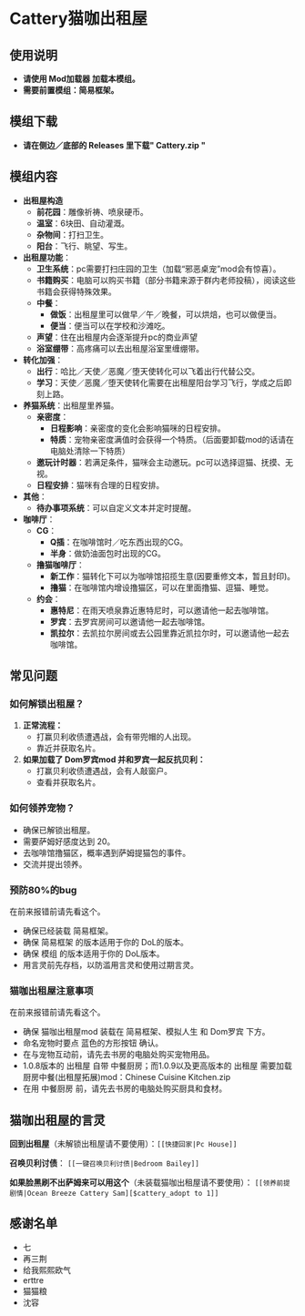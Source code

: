 # Cattery猫咖出租屋

## 使用说明
- **请使用 Mod加载器 加载本模组。**
- **需要前置模组：简易框架。**

## 模组下载
- **请在侧边／底部的 Releases 里下载" Cattery.zip "**

## 模组内容
- **出租屋构造**
    - **前花园**：雕像祈祷、喷泉硬币。
    - **温室**：6块田、自动灌溉。
    - **杂物间**：打扫卫生。
    - **阳台**：飞行、眺望、写生。
- **出租屋功能**：
    - **卫生系统**：pc需要打扫庄园的卫生（加载“邪恶桌宠”mod会有惊喜）。
    - **书籍购买**：电脑可以购买书籍（部分书籍来源于群内老师投稿），阅读这些书籍会获得特殊效果。
    - **中餐**：
        - **做饭**：出租屋里可以做早／午／晚餐，可以烘焙，也可以做便当。
        - **便当**：便当可以在学校和沙滩吃。
    - **声望**：住在出租屋内会逐渐提升pc的商业声望
    - **浴室绷带**：高疼痛可以去出租屋浴室里缠绷带。
- **转化加强**：
    - **出行**：哈比／天使／恶魔／堕天使转化可以飞着出行代替公交。
    - **学习**：天使／恶魔／堕天使转化需要在出租屋阳台学习飞行，学成之后即刻上路。
- **养猫系统**：出租屋里养猫。
    - **亲密度**：
        - **日程影响**：亲密度的变化会影响猫咪的日程安排。
        - **特质**：宠物亲密度满值时会获得一个特质。（后面要卸载mod的话请在电脑处清除一下特质）
    - **邀玩计时器**：若满足条件，猫咪会主动邀玩。pc可以选择逗猫、抚摸、无视。
    - **日程安排**：猫咪有合理的日程安排。
- **其他**：
    - **待办事项系统**：可以自定义文本并定时提醒。
- **咖啡厅**：
    - **CG**：
        - **Q插**：在咖啡馆时／吃东西出现的CG。
        - **半身**：做奶油面包时出现的CG。
    - **撸猫咖啡厅**：
        - **新工作**：猫转化下可以为咖啡馆招揽生意(因要重修文本，暂且封印)。
        - **撸猫**：在咖啡馆内增设撸猫区，可以在里面撸猫、逗猫、睡觉。
    - **约会**：
        - **惠特尼**：在雨天喷泉靠近惠特尼时，可以邀请他一起去咖啡馆。
        - **罗宾**：去罗宾房间可以邀请他一起去咖啡馆。
        - **凯拉尔**：去凯拉尔房间或去公园里靠近凯拉尔时，可以邀请他一起去咖啡馆。

## 常见问题

### 如何解锁出租屋？
1. **正常流程：**
    - 打赢贝利收债遭遇战，会有带兜帽的人出现。
    - 靠近并获取名片。
2. **如果加载了 Dom罗宾mod 并和罗宾一起反抗贝利：**
    - 打赢贝利收债遭遇战，会有人敲窗户。
    - 查看并获取名片。

### 如何领养宠物？
- 确保已解锁出租屋。
- 需要萨姆好感度达到 20。
- 去咖啡馆撸猫区，概率遇到萨姆提猫包的事件。
- 交流并提出领养。

### 预防80%的bug
在前来报错前请先看这个。
- 确保已经装载 简易框架。
- 确保 简易框架 的版本适用于你的 DoL的版本。
- 确保 模组 的版本适用于你的 DoL版本。
- 用言灵前先存档，以防滥用言灵和使用过期言灵。
### 猫咖出租屋注意事项
在前来报错前请先看这个。
- 确保 猫咖出租屋mod 装载在 简易框架、模拟人生 和 Dom罗宾 下方。
- 命名宠物时要点 蓝色的方形按钮 确认。
- 在与宠物互动前，请先去书房的电脑处购买宠物用品。
- 1.0.8版本的 出租屋 自带 中餐厨房；而1.0.9以及更高版本的 出租屋 需要加载 厨房中餐(出租屋拓展)mod：Chinese Cuisine Kitchen.zip
- 在用 中餐厨房 前，请先去书房的电脑处购买厨具和食材。

## 猫咖出租屋的言灵
**回到出租屋**（未解锁出租屋请不要使用）：`[[快捷回家|Pc House]]`  

**召唤贝利讨债**：
`[[一键召唤贝利讨债|Bedroom Bailey]]`  

**如果脸黑刷不出萨姆来可以用这个**（未装载猫咖出租屋请不要使用）：
`[[领养前提剧情|Ocean Breeze Cattery Sam][$cattery_adopt to 1]]` 

## 感谢名单
- 七
- 再三荆
- 给我熙熙欧气
- erttre
- 猫猫粮
- 沈容

